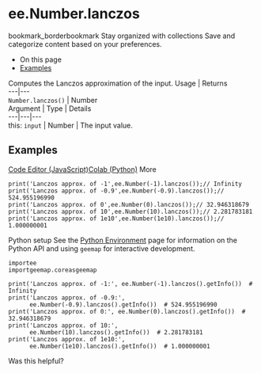  
#  ee.Number.lanczos
bookmark_borderbookmark Stay organized with collections  Save and categorize content based on your preferences.
  * On this page
  * [Examples](https://developers.google.com/earth-engine/apidocs/ee-number-lanczos#examples)


Computes the Lanczos approximation of the input.
Usage | Returns  
---|---  
`Number.lanczos()` | Number  
Argument | Type | Details  
---|---|---  
this: `input` | Number | The input value.  
## Examples
[Code Editor (JavaScript)](https://developers.google.com/earth-engine/apidocs/ee-number-lanczos#code-editor-javascript-sample)[Colab (Python)](https://developers.google.com/earth-engine/apidocs/ee-number-lanczos#colab-python-sample) More
```
print('Lanczos approx. of -1',ee.Number(-1).lanczos());// Infinity
print('Lanczos approx. of -0.9',ee.Number(-0.9).lanczos());// 524.955196990
print('Lanczos approx. of 0',ee.Number(0).lanczos());// 32.946318679
print('Lanczos approx. of 10',ee.Number(10).lanczos());// 2.281783181
print('Lanczos approx. of 1e10',ee.Number(1e10).lanczos());// 1.000000001
```
Python setup
See the [ Python Environment](https://developers.google.com/earth-engine/guides/python_install) page for information on the Python API and using `geemap` for interactive development.
```
importee
importgeemap.coreasgeemap
```
```
print('Lanczos approx. of -1:', ee.Number(-1).lanczos().getInfo())  # Infinity
print('Lanczos approx. of -0.9:',
      ee.Number(-0.9).lanczos().getInfo())  # 524.955196990
print('Lanczos approx. of 0:', ee.Number(0).lanczos().getInfo())  # 32.946318679
print('Lanczos approx. of 10:',
      ee.Number(10).lanczos().getInfo())  # 2.281783181
print('Lanczos approx. of 1e10:',
      ee.Number(1e10).lanczos().getInfo())  # 1.000000001
```

Was this helpful?
